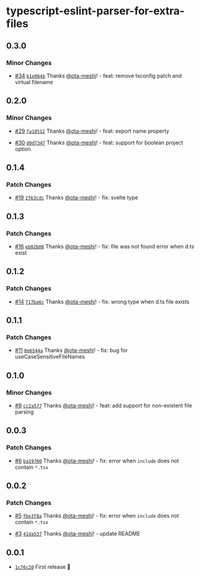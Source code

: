 # typescript-eslint-parser-for-extra-files

## 0.3.0

### Minor Changes

- [#34](https://github.com/ota-meshi/typescript-eslint-parser-for-extra-files/pull/34) [`b1e064b`](https://github.com/ota-meshi/typescript-eslint-parser-for-extra-files/commit/b1e064bd6a242f4048e01c69083df43ebb571d48) Thanks [@ota-meshi](https://github.com/ota-meshi)! - feat: remove tsconfig patch and virtual filename

## 0.2.0

### Minor Changes

- [#29](https://github.com/ota-meshi/typescript-eslint-parser-for-extra-files/pull/29) [`fa10512`](https://github.com/ota-meshi/typescript-eslint-parser-for-extra-files/commit/fa10512d2a88b890671d39a85b87c5ab7e3d1960) Thanks [@ota-meshi](https://github.com/ota-meshi)! - feat: export name property

- [#30](https://github.com/ota-meshi/typescript-eslint-parser-for-extra-files/pull/30) [`d0d7347`](https://github.com/ota-meshi/typescript-eslint-parser-for-extra-files/commit/d0d7347fd5efa8a3986134ea8bac2e2703eeaace) Thanks [@ota-meshi](https://github.com/ota-meshi)! - feat: support for boolean project option

## 0.1.4

### Patch Changes

- [#19](https://github.com/ota-meshi/typescript-eslint-parser-for-extra-files/pull/19) [`2f63cdc`](https://github.com/ota-meshi/typescript-eslint-parser-for-extra-files/commit/2f63cdcdd2e8ec9915e066015c4fac1bad39b000) Thanks [@ota-meshi](https://github.com/ota-meshi)! - fix: svelte type

## 0.1.3

### Patch Changes

- [#16](https://github.com/ota-meshi/typescript-eslint-parser-for-extra-files/pull/16) [`eb02b08`](https://github.com/ota-meshi/typescript-eslint-parser-for-extra-files/commit/eb02b08a958d884582903af2edaaf3725fc0fed2) Thanks [@ota-meshi](https://github.com/ota-meshi)! - fix: file was not found error when d.ts exist

## 0.1.2

### Patch Changes

- [#14](https://github.com/ota-meshi/typescript-eslint-parser-for-extra-files/pull/14) [`717ba6c`](https://github.com/ota-meshi/typescript-eslint-parser-for-extra-files/commit/717ba6c34966157cdfbc4e0f13310429882c35c1) Thanks [@ota-meshi](https://github.com/ota-meshi)! - fix: wrong type when d.ts file exists

## 0.1.1

### Patch Changes

- [#11](https://github.com/ota-meshi/typescript-eslint-parser-for-extra-files/pull/11) [`0e6544a`](https://github.com/ota-meshi/typescript-eslint-parser-for-extra-files/commit/0e6544aa8ae1b1cd54680e79c7dcd67b110d3857) Thanks [@ota-meshi](https://github.com/ota-meshi)! - fix: bug for useCaseSensitiveFileNames

## 0.1.0

### Minor Changes

- [#9](https://github.com/ota-meshi/typescript-eslint-parser-for-extra-files/pull/9) [`cc2a577`](https://github.com/ota-meshi/typescript-eslint-parser-for-extra-files/commit/cc2a577fe87af4dec775ec5caa9fd39adf2f59b4) Thanks [@ota-meshi](https://github.com/ota-meshi)! - feat: add support for non-existent file parsing

## 0.0.3

### Patch Changes

- [#6](https://github.com/ota-meshi/typescript-eslint-parser-for-extra-files/pull/6) [`ba19700`](https://github.com/ota-meshi/typescript-eslint-parser-for-extra-files/commit/ba19700b0892208279484761f6e04d1c2366dd9d) Thanks [@ota-meshi](https://github.com/ota-meshi)! - fix: error when `include` does not contain `*.tsx`

## 0.0.2

### Patch Changes

- [#5](https://github.com/ota-meshi/typescript-eslint-parser-for-extra-files/pull/5) [`fbe3f8a`](https://github.com/ota-meshi/typescript-eslint-parser-for-extra-files/commit/fbe3f8a897b931d07ad5323f17dd48f9c72774f7) Thanks [@ota-meshi](https://github.com/ota-meshi)! - fix: error when `include` does not contain `*.tsx`

- [#3](https://github.com/ota-meshi/typescript-eslint-parser-for-extra-files/pull/3) [`41da537`](https://github.com/ota-meshi/typescript-eslint-parser-for-extra-files/commit/41da5370c7f58d9ffcbdde5f7168d6600c7c8008) Thanks [@ota-meshi](https://github.com/ota-meshi)! - update README

## 0.0.1

- [`1c76c20`](https://github.com/ota-meshi/typescript-eslint-parser-for-extra-files/commit/1c76c20cf7c7617b157356e44eb2dc7e463dfb6f) First release 🎉
